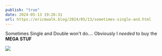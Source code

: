 ```yaml
---
publish: "true"
date: 2024-05-13 19:26:31
url: https://ericmwalk.blog/2024/05/13/sometimes-single-and.html
---
```


Sometimes Single and Double won't do.... Obviously I *needed* to buy the **MEGA STUF**

![](https://ericmwalk.blog/uploads/2024/058d0ccbec.jpeg)